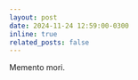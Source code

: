 ```yaml
---
layout: post
date: 2024-11-24 12:59:00-0300
inline: true
related_posts: false
---
```


Memento mori.
